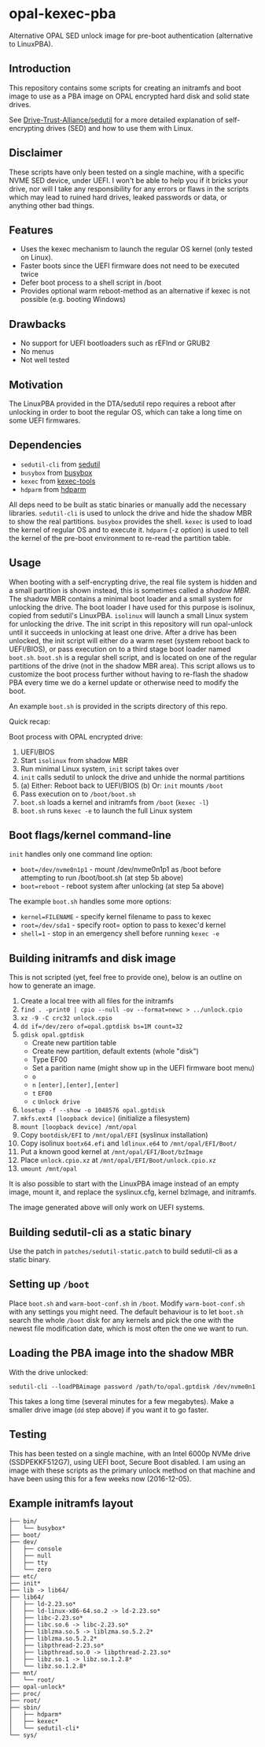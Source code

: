opal-kexec-pba
==============

Alternative OPAL SED unlock image for pre-boot authentication (alternative to
LinuxPBA).

Introduction
------------

This repository contains some scripts for creating an initramfs and boot image
to use as a PBA image on OPAL encrypted hard disk and solid state drives.

See
[Drive-Trust-Alliance/sedutil](https://github.com/Drive-Trust-Alliance/sedutil)
for a more detailed explanation of self-encrypting drives (SED) and how to use
them with Linux.

Disclaimer
----------

These scripts have only been tested on a single machine, with a specific NVME
SED device, under UEFI. I won't be able to help you if it bricks your drive,
nor will I take any responsibility for any errors or flaws in the scripts which
may lead to ruined hard drives, leaked passwords or data, or anything other bad
things.

Features
--------

 - Uses the kexec mechanism to launch the regular OS kernel (only tested on
   Linux).
 - Faster boots since the UEFI firmware does not need to be executed twice
 - Defer boot process to a shell script in /boot
 - Provides optional warm reboot-method as an alternative if kexec is not
   possible (e.g. booting Windows)

Drawbacks
---------

 - No support for UEFI bootloaders such as rEFInd or GRUB2
 - No menus
 - Not well tested

Motivation
----------

The LinuxPBA provided in the DTA/sedutil repo requires a reboot after unlocking
in order to boot the regular OS, which can take a long time on some UEFI
firmwares.

Dependencies
------------

 - `sedutil-cli` from [sedutil](https://github.com/Drive-Trust-Alliance/sedutil)
 - `busybox` from [busybox](https://busybox.net)
 - `kexec` from [kexec-tools](https://kernel.org/pub/linux/utils/kernel/kexec/)
 - `hdparm` from [hdparm](https://sourceforge.net/projects/hdparm/)

All deps need to be built as static binaries or manually add the necessary
libraries.
`sedutil-cli` is used to unlock the drive and hide the shadow MBR to show the
real partitions.
`busybox` provides the shell.
`kexec` is used to load the kernel of regular OS and to execute it.
`hdparm` (-z option) is used to tell the kernel of the pre-boot environment to
re-read the partition table.

Usage
-----

When booting with a self-encrypting drive, the real file system is hidden and a
small partition is shown instead, this is sometimes called a _shadow MBR_.
The shadow MBR contains a minimal boot loader and a small system for unlocking
the drive. The boot loader I have used for this purpose is isolinux, copied
from sedutil's LinuxPBA. `isolinux` will launch a small Linux system for
unlocking the drive.
The init script in this repository will run opal-unlock until it succeeds in
unlocking at least one drive. After a drive has been unlocked, the init script
will either do a warm reset (system reboot back to UEFI/BIOS), or pass
execution on to a third stage boot loader named `boot.sh`.
`boot.sh` is a regular shell script, and is located on one of the regular
partitions of the drive (not in the shadow MBR area). This script allows us to
customize the boot process further without having to re-flash the shadow PBA
every time we do a kernel update or otherwise need to modify the boot.

An example `boot.sh` is provided in the scripts directory of this repo.

Quick recap:

Boot process with OPAL encrypted drive:

 1. UEFI/BIOS
 2. Start `isolinux` from shadow MBR
 3. Run minimal Linux system, `init` script takes over
 4. `init` calls sedutil to unlock the drive and unhide the normal partitions
 5. (a) Either: Reboot back to UEFI/BIOS
    (b) Or: `init` mounts `/boot`
 6. Pass execution on to `/boot/boot.sh`
 7. `boot.sh` loads a kernel and initramfs from `/boot` (`kexec -l`)
 8. `boot.sh` runs `kexec -e` to launch the full Linux system

Boot flags/kernel command-line
------------------------------

`init` handles only one command line option:

 - `boot=/dev/nvme0n1p1` - mount /dev/nvme0n1p1 as /boot before attempting to
   run /boot/boot.sh (at step 5b above)
 - `boot=reboot` - reboot system after unlocking (at step 5a above)

The example `boot.sh` handles some more options:

 - `kernel=FILENAME` - specify kernel filename to pass to kexec
 - `root=/dev/sda1` - specify root= option to pass to kexec'd kernel
 - `shell=1` - stop in an emergency shell before running `kexec -e`


Building initramfs and disk image
---------------------------------

This is not scripted (yet, feel free to provide one), below is an outline on how
to generate an image.

1. Create a local tree with all files for the initramfs
2. `find . -print0 | cpio --null -ov --format=newc > ../unlock.cpio`
3. `xz -9 -C crc32 unlock.cpio`
4. `dd if=/dev/zero of=opal.gptdisk bs=1M count=32`
5. `gdisk opal.gptdisk`
    - Create new partition table
    - Create new partition, default extents (whole "disk")
    - Type EF00
    - Set a parition name (might show up in the UEFI firmware boot menu)
    - `o`
    - `n` `[enter],[enter],[enter]`
    - `t` `EF00`
    - `c` `Unlock drive`
6. `losetup -f --show -o 1048576 opal.gptdisk`
7. `mkfs.ext4 [loopback device]` (initialize a filesystem)
8. `mount [loopback device] /mnt/opal`
9. Copy `bootdisk/EFI` to `/mnt/opal/EFI` (syslinux installation)
10. Copy isolinux `bootx64.efi` and `ldlinux.e64` to `/mnt/opal/EFI/Boot/`
11. Put a known good kernel at `/mnt/opal/EFI/Boot/bzImage`
12. Place `unlock.cpio.xz` at `/mnt/opal/EFI/Boot/unlock.cpio.xz`
13. `umount /mnt/opal`

It is also possible to start with the LinuxPBA image instead of an empty image,
mount it, and replace the syslinux.cfg, kernel bzImage, and initramfs.

The image generated above will only work on UEFI systems.

Building sedutil-cli as a static binary
---------------------------------------

Use the patch in `patches/sedutil-static.patch` to build sedutil-cli as a static
binary.

Setting up `/boot`
------------------

Place `boot.sh` and `warm-boot-conf.sh` in `/boot`. Modify `warm-boot-conf.sh`
with any settings you might need. The default behaviour is to let `boot.sh`
search the whole `/boot` disk for any kernels and pick the one with the newest
file modification date, which is most often the one we want to run.

Loading the PBA image into the shadow MBR
-----------------------------------------

With the drive unlocked:

    sedutil-cli --loadPBAimage password /path/to/opal.gptdisk /dev/nvme0n1

This takes a long time (several minutes for a few megabytes). Make a smaller
drive image (`dd` step above) if you want it to go faster.

Testing
-------
This has been tested on a single machine, with an Intel 6000p NVMe drive
(SSDPEKKF512G7), using UEFI boot, Secure Boot disabled.
I am using an image with these scripts as the primary unlock method on that
machine and have been using this for a few weeks now (2016-12-05).

Example initramfs layout
------------------------

    ├── bin/
    │   └── busybox*
    ├── boot/
    ├── dev/
    │   ├── console
    │   ├── null
    │   ├── tty
    │   └── zero
    ├── etc/
    ├── init*
    ├── lib -> lib64/
    ├── lib64/
    │   ├── ld-2.23.so*
    │   ├── ld-linux-x86-64.so.2 -> ld-2.23.so*
    │   ├── libc-2.23.so*
    │   ├── libc.so.6 -> libc-2.23.so*
    │   ├── liblzma.so.5 -> liblzma.so.5.2.2*
    │   ├── liblzma.so.5.2.2*
    │   ├── libpthread-2.23.so*
    │   ├── libpthread.so.0 -> libpthread-2.23.so*
    │   ├── libz.so.1 -> libz.so.1.2.8*
    │   └── libz.so.1.2.8*
    ├── mnt/
    │   └── root/
    ├── opal-unlock*
    ├── proc/
    ├── root/
    ├── sbin/
    │   ├── hdparm*
    │   ├── kexec*
    │   └── sedutil-cli*
    └── sys/
